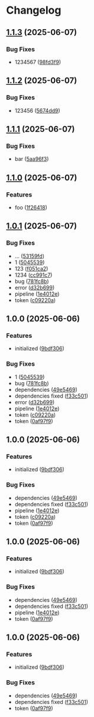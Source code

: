 # Changelog

## [1.1.3](https://github.com/evlmaistrenko/js-lib-sandbox/compare/react-lib-v1.1.2...react-lib-v1.1.3) (2025-06-07)


### Bug Fixes

* 1234567 ([98fd3f9](https://github.com/evlmaistrenko/js-lib-sandbox/commit/98fd3f9ac207c3278a1a01e0ff7711481f620baa))

## [1.1.2](https://github.com/evlmaistrenko/js-lib-sandbox/compare/react-lib-v1.1.1...react-lib-v1.1.2) (2025-06-07)


### Bug Fixes

* 123456 ([5674dd9](https://github.com/evlmaistrenko/js-lib-sandbox/commit/5674dd9969e6ce5a52a306e555bd6605037891ea))

## [1.1.1](https://github.com/evlmaistrenko/js-lib-sandbox/compare/react-lib-v1.1.0...react-lib-v1.1.1) (2025-06-07)


### Bug Fixes

* bar ([5aa96f3](https://github.com/evlmaistrenko/js-lib-sandbox/commit/5aa96f3477cfadbc8d1831d0c903a67b871cd71c))

## [1.1.0](https://github.com/evlmaistrenko/js-lib-sandbox/compare/react-lib-v1.0.1...react-lib-v1.1.0) (2025-06-07)


### Features

* foo ([1f26418](https://github.com/evlmaistrenko/js-lib-sandbox/commit/1f2641800464c2e73375491d300b4ab63783453b))

## [1.0.1](https://github.com/evlmaistrenko/js-lib-sandbox/compare/react-lib-v1.0.0...react-lib-v1.0.1) (2025-06-07)


### Bug Fixes

* ... ([53159fd](https://github.com/evlmaistrenko/js-lib-sandbox/commit/53159fdd47dbfb231d98aa98927daf00f536bdcb))
* 1 ([5045539](https://github.com/evlmaistrenko/js-lib-sandbox/commit/5045539dba1fd80b0b036552d2028c741ce8464f))
* 123 ([f051ca2](https://github.com/evlmaistrenko/js-lib-sandbox/commit/f051ca230a9dfe8fef3aecccf2505b451f5a7db0))
* 1234 ([cc991c7](https://github.com/evlmaistrenko/js-lib-sandbox/commit/cc991c7bd721db01bbbc672ba224b2a530787f3e))
* bug ([781fc8b](https://github.com/evlmaistrenko/js-lib-sandbox/commit/781fc8b20f0735f1bf2a00229f709aa92348eb35))
* error ([d32b699](https://github.com/evlmaistrenko/js-lib-sandbox/commit/d32b699ee47a5ff6b505c10dc875223e571bc021))
* pipeline ([1e4012e](https://github.com/evlmaistrenko/js-lib-sandbox/commit/1e4012eb2bc98c29d08f11c99eafb7b722d9f466))
* token ([c09220a](https://github.com/evlmaistrenko/js-lib-sandbox/commit/c09220a81b95b141aad775fbc99f3b9bd52efc60))

## 1.0.0 (2025-06-06)


### Features

* initialized ([9bdf306](https://github.com/evlmaistrenko/js-lib-sandbox/commit/9bdf3061574ee10fa053797f10a0961870b670c7))


### Bug Fixes

* 1 ([5045539](https://github.com/evlmaistrenko/js-lib-sandbox/commit/5045539dba1fd80b0b036552d2028c741ce8464f))
* bug ([781fc8b](https://github.com/evlmaistrenko/js-lib-sandbox/commit/781fc8b20f0735f1bf2a00229f709aa92348eb35))
* dependencies ([49e5469](https://github.com/evlmaistrenko/js-lib-sandbox/commit/49e54699c3f31cd4d0773da96a42e6e634440528))
* dependencies fixed ([f33c501](https://github.com/evlmaistrenko/js-lib-sandbox/commit/f33c5018136f02d720e69090c40d5b6ff7dfa9cb))
* error ([d32b699](https://github.com/evlmaistrenko/js-lib-sandbox/commit/d32b699ee47a5ff6b505c10dc875223e571bc021))
* pipeline ([1e4012e](https://github.com/evlmaistrenko/js-lib-sandbox/commit/1e4012eb2bc98c29d08f11c99eafb7b722d9f466))
* token ([c09220a](https://github.com/evlmaistrenko/js-lib-sandbox/commit/c09220a81b95b141aad775fbc99f3b9bd52efc60))
* token ([0af97f9](https://github.com/evlmaistrenko/js-lib-sandbox/commit/0af97f93004f93ecf842c5951fed3dbac8b7a261))

## 1.0.0 (2025-06-06)


### Features

* initialized ([9bdf306](https://github.com/evlmaistrenko/js-lib-sandbox/commit/9bdf3061574ee10fa053797f10a0961870b670c7))


### Bug Fixes

* dependencies ([49e5469](https://github.com/evlmaistrenko/js-lib-sandbox/commit/49e54699c3f31cd4d0773da96a42e6e634440528))
* dependencies fixed ([f33c501](https://github.com/evlmaistrenko/js-lib-sandbox/commit/f33c5018136f02d720e69090c40d5b6ff7dfa9cb))
* pipeline ([1e4012e](https://github.com/evlmaistrenko/js-lib-sandbox/commit/1e4012eb2bc98c29d08f11c99eafb7b722d9f466))
* token ([c09220a](https://github.com/evlmaistrenko/js-lib-sandbox/commit/c09220a81b95b141aad775fbc99f3b9bd52efc60))
* token ([0af97f9](https://github.com/evlmaistrenko/js-lib-sandbox/commit/0af97f93004f93ecf842c5951fed3dbac8b7a261))

## 1.0.0 (2025-06-06)


### Features

* initialized ([9bdf306](https://github.com/evlmaistrenko/js-lib-sandbox/commit/9bdf3061574ee10fa053797f10a0961870b670c7))


### Bug Fixes

* dependencies ([49e5469](https://github.com/evlmaistrenko/js-lib-sandbox/commit/49e54699c3f31cd4d0773da96a42e6e634440528))
* dependencies fixed ([f33c501](https://github.com/evlmaistrenko/js-lib-sandbox/commit/f33c5018136f02d720e69090c40d5b6ff7dfa9cb))
* pipeline ([1e4012e](https://github.com/evlmaistrenko/js-lib-sandbox/commit/1e4012eb2bc98c29d08f11c99eafb7b722d9f466))
* token ([0af97f9](https://github.com/evlmaistrenko/js-lib-sandbox/commit/0af97f93004f93ecf842c5951fed3dbac8b7a261))

## 1.0.0 (2025-06-06)


### Features

* initialized ([9bdf306](https://github.com/evlmaistrenko/js-lib-sandbox/commit/9bdf3061574ee10fa053797f10a0961870b670c7))


### Bug Fixes

* dependencies ([49e5469](https://github.com/evlmaistrenko/js-lib-sandbox/commit/49e54699c3f31cd4d0773da96a42e6e634440528))
* dependencies fixed ([f33c501](https://github.com/evlmaistrenko/js-lib-sandbox/commit/f33c5018136f02d720e69090c40d5b6ff7dfa9cb))
* token ([0af97f9](https://github.com/evlmaistrenko/js-lib-sandbox/commit/0af97f93004f93ecf842c5951fed3dbac8b7a261))
